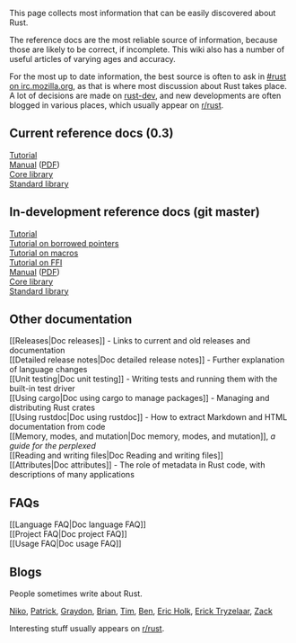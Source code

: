This page collects most information that can be easily discovered about Rust.

The reference docs are the most reliable source of information, because those are likely to be correct, if incomplete. This wiki also has a number of useful articles of varying ages and accuracy.

For the most up to date information, the best source is often to ask in [#rust on irc.mozilla.org][pound-rust], as that is where most discussion about Rust takes place. A lot of decisions are made on [rust-dev], and new developments are often blogged in various places, which usually appear on [r/rust].

[pound-rust]: http://chat.mibbit.com/?server=irc.mozilla.org&channel=%23rust
[rust-dev]: https://mail.mozilla.org/listinfo/rust-dev
[r/rust]: http://reddit.com/r/rust

## Current reference docs (0.3)

[Tutorial](http://doc.rust-lang.org/doc/0.3/tutorial.html)  
[Manual](http://doc.rust-lang.org/doc/0.3/rust.html) ([PDF](http://doc.rust-lang.org/doc/0.3/rust.pdf))  
[Core library](http://doc.rust-lang.org/doc/0.3/core/index.html)  
[Standard library](http://doc.rust-lang.org/doc/0.3/std/index.html)  

## In-development reference docs (git master)

[Tutorial](http://doc.rust-lang.org/doc/tutorial.html)  
[Tutorial on borrowed pointers](http://doc.rust-lang.org/doc/tutorial-borrowed-ptr.html)  
[Tutorial on macros](http://doc.rust-lang.org/doc/tutorial-macros.html)  
[Tutorial on FFI](http://doc.rust-lang.org/doc/tutorial-ffi.html)  
[Manual](http://doc.rust-lang.org/doc/rust.html) ([PDF](http://doc.rust-lang.org/doc/rust.pdf))  
[Core library](http://doc.rust-lang.org/doc/core/index.html)  
[Standard library](http://doc.rust-lang.org/doc/std/index.html)  

## Other documentation

[[Releases|Doc releases]] - Links to current and old releases and documentation  
[[Detailed release notes|Doc detailed release notes]] - Further explanation of language changes  
[[Unit testing|Doc unit testing]] - Writing tests and running them with the built-in test driver  
[[Using cargo|Doc using cargo to manage packages]] - Managing and distributing Rust crates  
[[Using rustdoc|Doc using rustdoc]] - How to extract Markdown and HTML documentation from code  
[[Memory, modes, and mutation|Doc memory, modes, and mutation]], _a guide for the perplexed_  
[[Reading and writing files|Doc Reading and writing files]]  
[[Attributes|Doc attributes]] - The role of metadata in Rust code, with descriptions of many applications  

## FAQs

[[Language FAQ|Doc language FAQ]]  
[[Project FAQ|Doc project FAQ]]  
[[Usage FAQ|Doc usage FAQ]]  

## Blogs

People sometimes write about Rust.

[Niko], [Patrick], [Graydon], [Brian], [Tim], [Ben], [Eric Holk], [Erick Tryzelaar], [Zack]

Interesting stuff usually appears on [r/rust].

[Ben]: http://winningraceconditions.blogspot.com/
[Brian]: http://brson.github.com/
[Eric Holk]: http://theincredibleholk.wordpress.com/
[Erick Tryzelaar]: http://erickt.github.com/
[Graydon]: https://blog.mozilla.org/graydon/
[Niko]: http://smallcultfollowing.com/babysteps/
[Patrick]: http://pcwalton.github.com/
[Tim]: http://tim.dreamwidth.org/
[Zack]: http://blog.z0w0.me/

[r/rust]: http://reddit.com/r/rust